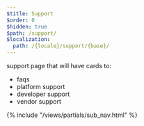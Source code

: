 ```yaml
---
$title: Support
$order: 0
$hidden: true
$path: /support/
$localization:
  path: /{locale}/support/{base}/
---
```


support page that will have cards to:

- faqs
- platform support
- developer support
- vendor support

{% include "/views/partials/sub_nav.html" %}
